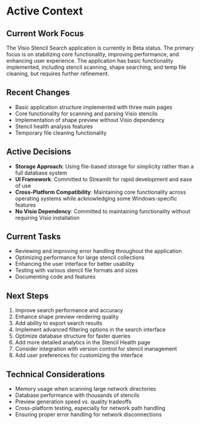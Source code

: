 # Active Context

## Current Work Focus
The Visio Stencil Search application is currently in Beta status. The primary focus is on stabilizing core functionality, improving performance, and enhancing user experience. The application has basic functionality implemented, including stencil scanning, shape searching, and temp file cleaning, but requires further refinement.

## Recent Changes
- Basic application structure implemented with three main pages
- Core functionality for scanning and parsing Visio stencils
- Implementation of shape preview without Visio dependency
- Stencil health analysis features
- Temporary file cleaning functionality

## Active Decisions
- **Storage Approach**: Using file-based storage for simplicity rather than a full database system
- **UI Framework**: Committed to Streamlit for rapid development and ease of use
- **Cross-Platform Compatibility**: Maintaining core functionality across operating systems while acknowledging some Windows-specific features
- **No Visio Dependency**: Committed to maintaining functionality without requiring Visio installation

## Current Tasks
- Reviewing and improving error handling throughout the application
- Optimizing performance for large stencil collections
- Enhancing the user interface for better usability
- Testing with various stencil file formats and sizes
- Documenting code and features

## Next Steps
1. Improve search performance and accuracy
2. Enhance shape preview rendering quality
3. Add ability to export search results
4. Implement advanced filtering options in the search interface
5. Optimize database structure for faster queries
6. Add more detailed analytics in the Stencil Health page
7. Consider integration with version control for stencil management
8. Add user preferences for customizing the interface

## Technical Considerations
- Memory usage when scanning large network directories
- Database performance with thousands of stencils
- Preview generation speed vs. quality tradeoffs
- Cross-platform testing, especially for network path handling
- Ensuring proper error handling for network disconnections 